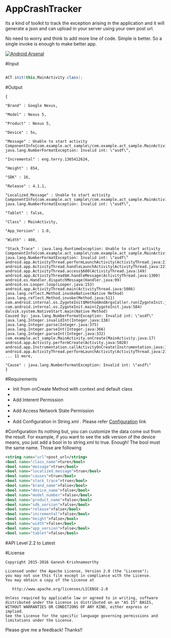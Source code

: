 # AppCrashTracker
Its a kind of toolkit to track the exception arising in the application and it will generate a json and can upload in your server using your own post url.

No need to worry and think to add more line of code. Simple is better. So a single invoke is enough to make better app.

[![Android Arsenal](https://img.shields.io/badge/Android%20Arsenal-AppCrashTracker-brightgreen.svg?style=flat)](http://android-arsenal.com/details/1/2978)

#Input

```java

ACT.init(this,MainActivity.class);

```

#Output
```jsonobject
{

"Brand" : Google Nexus,

"Model" : Nexus 5,

"Product" : Nexus 5,

"Device" : 5x,

"Message" : Unable to start activity ComponentInfo{com.example.act_sample\/com.example.act_sample.MainActivity}: java.lang.NumberFormatException: Invalid int: \"asdf\",

"Incremental" : eng.terry.1365412624,

"Height" : 854,

"SDK" : 16,

"Release" : 4.1.1,

"Localized_Message" : Unable to start activity ComponentInfo{com.example.act_sample\/com.example.act_sample.MainActivity}: java.lang.NumberFormatException: Invalid int: \"asdf\",

"Tablet" : false,

"Class" : MainActivity,

"App_Version" : 1.0,

"Width" : 480,

"Stack_Trace" : java.lang.RuntimeException: Unable to start activity ComponentInfo{com.example.act_sample\/com.example.act_sample.MainActivity}: 
java.lang.NumberFormatException: Invalid int: \"asdf\"
android.app.ActivityThread.performLaunchActivity(ActivityThread.java:2184)
android.app.ActivityThread.handleLaunchActivity(ActivityThread.java:2211)
android.app.ActivityThread.access$600(ActivityThread.java:149)
android.app.ActivityThread$H.handleMessage(ActivityThread.java:1300)
android.os.Handler.dispatchMessage(Handler.java:99)
android.os.Looper.loop(Looper.java:153)
android.app.ActivityThread.main(ActivityThread.java:5086)
java.lang.reflect.Method.invokeNative(Native Method)
java.lang.reflect.Method.invoke(Method.java:511)
com.android.internal.os.ZygoteInit$MethodAndArgsCaller.run(ZygoteInit.java:821)
com.android.internal.os.ZygoteInit.main(ZygoteInit.java:584)
dalvik.system.NativeStart.main(Native Method)
Caused by: java.lang.NumberFormatException: Invalid int: \"asdf\"
java.lang.Integer.invalidInt(Integer.java:138)
java.lang.Integer.parse(Integer.java:375)
java.lang.Integer.parseInt(Integer.java:366)
java.lang.Integer.parseInt(Integer.java:332)
com.example.act_sample.MainActivity.onCreate(MainActivity.java:17)
android.app.Activity.performCreate(Activity.java:5020)
android.app.Instrumentation.callActivityOnCreate(Instrumentation.java:1080)
android.app.ActivityThread.performLaunchActivity(ActivityThread.java:2148)
... 11 more,

"Cause" : java.lang.NumberFormatException: Invalid int: \"asdf\"
}
```

#Requirements

<ul>
<li>Init from onCreate Method with context and default class<li>
<li>Add Interent Permission<li>
<li>Add Access Network State Permission<li>
<li>Add Configuration in String.xml . Please refer <a href="https://github.com/macroday/AppCrashTracker/blob/master/README.md#configuration">Configuration</a> link</li>
</ul>

#Configuration
Its nothing but, you can customize the data come out from the result. For example, if you want to see the sdk version of the device means, you just add a bool in to string.xml to true. Enough! 
The bool must the same name. Those are following

```xml
<string name="url">post_url</string>
<bool name="class_name">ture</bool>
<bool name="message">true</bool>
<bool name="localized_message">true</bool>
<bool name="causes">true</bool>
<bool name="stack_trace">true</bool>
<bool name="brand_name">false</bool>
<bool name="device_name">false</bool>
<bool name="model_number">false</bool>
<bool name="product_name">false</bool>
<bool name="sdk_version">false</bool>
<bool name="release">false</bool>
<bool name="incremental">false</bool>
<bool name="height">false</bool>
<bool name="width">false</bool>
<bool name="app_version">false</bool>
<bool name="tablet">false</bool>

```



#API Level
2.2 to Latest

#License
```license
Copyright 2015-2016 Ganesh Krishnamoorthy

Licensed under the Apache License, Version 2.0 (the "License");
you may not use this file except in compliance with the License.
You may obtain a copy of the License at

   http://www.apache.org/licenses/LICENSE-2.0

Unless required by applicable law or agreed to in writing, software
distributed under the License is distributed on an "AS IS" BASIS,
WITHOUT WARRANTIES OR CONDITIONS OF ANY KIND, either express or implied.
See the License for the specific language governing permissions and
limitations under the License.

```

Please give me a feedback! Thanks!!
